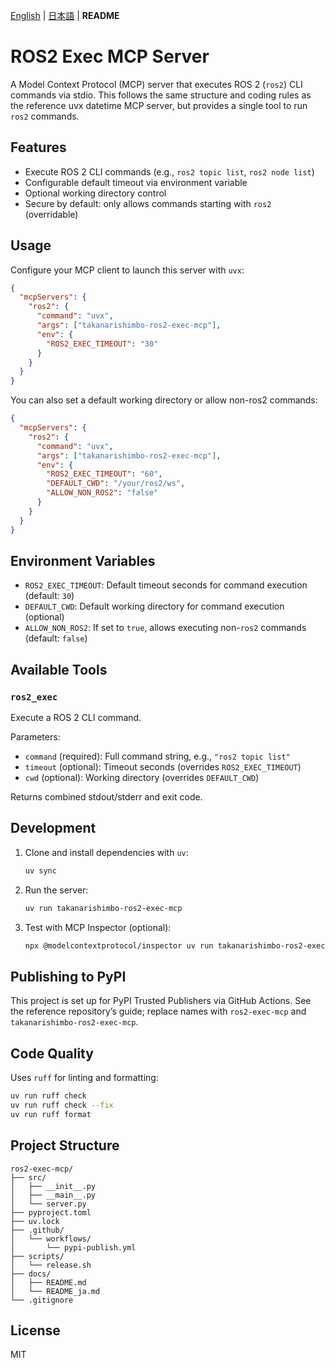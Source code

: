 [English](README.md) | [日本語](README_ja.md) | **README**

# ROS2 Exec MCP Server

A Model Context Protocol (MCP) server that executes ROS 2 (`ros2`) CLI commands via stdio. This follows the same structure and coding rules as the reference uvx datetime MCP server, but provides a single tool to run `ros2` commands.

## Features

- Execute ROS 2 CLI commands (e.g., `ros2 topic list`, `ros2 node list`)
- Configurable default timeout via environment variable
- Optional working directory control
- Secure by default: only allows commands starting with `ros2` (overridable)

## Usage

Configure your MCP client to launch this server with `uvx`:

```json
{
  "mcpServers": {
    "ros2": {
      "command": "uvx",
      "args": ["takanarishimbo-ros2-exec-mcp"],
      "env": {
        "ROS2_EXEC_TIMEOUT": "30"
      }
    }
  }
}
```

You can also set a default working directory or allow non-ros2 commands:

```json
{
  "mcpServers": {
    "ros2": {
      "command": "uvx",
      "args": ["takanarishimbo-ros2-exec-mcp"],
      "env": {
        "ROS2_EXEC_TIMEOUT": "60",
        "DEFAULT_CWD": "/your/ros2/ws",
        "ALLOW_NON_ROS2": "false"
      }
    }
  }
}
```

## Environment Variables

- `ROS2_EXEC_TIMEOUT`: Default timeout seconds for command execution (default: `30`)
- `DEFAULT_CWD`: Default working directory for command execution (optional)
- `ALLOW_NON_ROS2`: If set to `true`, allows executing non-`ros2` commands (default: `false`)

## Available Tools

### `ros2_exec`

Execute a ROS 2 CLI command.

Parameters:

- `command` (required): Full command string, e.g., `"ros2 topic list"`
- `timeout` (optional): Timeout seconds (overrides `ROS2_EXEC_TIMEOUT`)
- `cwd` (optional): Working directory (overrides `DEFAULT_CWD`)

Returns combined stdout/stderr and exit code.

## Development

1.  Clone and install dependencies with `uv`:

    ```bash
    uv sync
    ```

2.  Run the server:

    ```bash
    uv run takanarishimbo-ros2-exec-mcp
    ```

3.  Test with MCP Inspector (optional):

    ```bash
    npx @modelcontextprotocol/inspector uv run takanarishimbo-ros2-exec-mcp
    ```

## Publishing to PyPI

This project is set up for PyPI Trusted Publishers via GitHub Actions. See the reference repository’s guide; replace names with `ros2-exec-mcp` and `takanarishimbo-ros2-exec-mcp`.

## Code Quality

Uses `ruff` for linting and formatting:

```bash
uv run ruff check
uv run ruff check --fix
uv run ruff format
```

## Project Structure

```
ros2-exec-mcp/
├── src/
│   ├── __init__.py
│   ├── __main__.py
│   └── server.py
├── pyproject.toml
├── uv.lock
├── .github/
│   └── workflows/
│       └── pypi-publish.yml
├── scripts/
│   └── release.sh
├── docs/
│   ├── README.md
│   └── README_ja.md
└── .gitignore
```

## License

MIT
